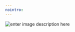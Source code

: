 ```yaml
---
nointro: 
---
```


![enter image description here](https://raw.githubusercontent.com/SeeedDocument/Seeed-WiKi/master/docs/images/survey_end.png)
